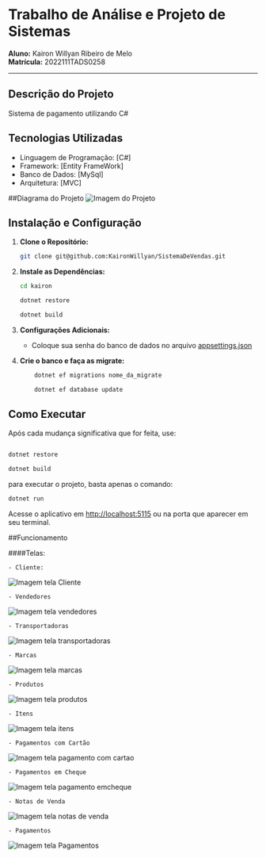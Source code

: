 
# Trabalho de Análise e Projeto de Sistemas

**Aluno:** Kairon Willyan Ribeiro de Melo  
**Matrícula:** 2022111TADS0258

---

## Descrição do Projeto

Sistema de pagamento utilizando C#

## Tecnologias Utilizadas

- Linguagem de Programação: [C#]
- Framework: [Entity FrameWork]
- Banco de Dados: [MySql]
- Arquitetura: [MVC]

##Diagrama do Projeto
![Imagem do Projeto](./imagens/kaironAps.png)


## Instalação e Configuração

1. **Clone o Repositório:**
   ```bash
   git clone git@github.com:KaironWillyan/SistemaDeVendas.git
   ```

2. **Instale as Dependências:**
   ```bash
   cd kairon
   
   dotnet restore

   dotnet build
   ```

3. **Configurações Adicionais:**
   - Coloque sua senha do banco de dados no arquivo [appsettings.json](./kairon/appsettings.json)

4. **Crie o banco e faça as migrate:**

    ```bash
        dotnet ef migrations nome_da_migrate

        dotnet ef database update
    ```

## Como Executar

Após cada mudança significativa que for feita, use:
   ```bash
   
   dotnet restore

   dotnet build
   ```

para executar o projeto, basta apenas o comando:

```bash
dotnet run
```

Acesse o aplicativo em [http://localhost:5115](http://localhost:5115) ou na porta que aparecer em seu terminal.

##Funcionamento

####Telas:

    - Cliente:
![Imagem tela Cliente](./imagens/clientes.png)

    - Vendedores

![Imagem tela vendedores](./imagens/vendedores.png)

    - Transportadoras

![Imagem tela transportadoras](./imagens/transportadoras.png)

    - Marcas

![Imagem tela marcas](./imagens/marcas.png)

    - Produtos

![Imagem tela produtos](./imagens/produtos.png)

    - Itens

![Imagem tela itens](./imagens/itens.png)

    - Pagamentos com Cartão

![Imagem tela pagamento com cartao](./imagens/pagamento_com_cartao.png)

    - Pagamentos em Cheque

![Imagem tela pagamento emcheque](./imagens/pagamento_com_cheque.png)

    - Notas de Venda

![Imagem tela notas de venda](./imagens/notas_de_vendas.png)

    - Pagamentos

![Imagem tela Pagamentos](./imagens/pagamentos.png)
